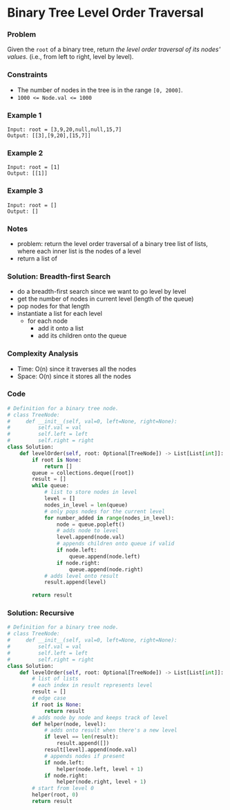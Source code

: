 # Binary Tree Level Order Traversal

### Problem

Given the `root` of a binary tree, return *the level order traversal of its nodes' values*. (i.e., from left to right, level by level).

### Constraints

- The number of nodes in the tree is in the range `[0, 2000]`.
- `1000 <= Node.val <= 1000`

### Example 1

```
Input: root = [3,9,20,null,null,15,7]
Output: [[3],[9,20],[15,7]]
```

### Example 2

```
Input: root = [1]
Output: [[1]]
```

### Example 3

```
Input: root = []
Output: []
```

### Notes

- problem: return the level order traversal of a binary tree list of lists, where each inner list is the nodes of a level
- return a list of

### Solution: Breadth-first Search

- do a breadth-first search since we want to go level by level
- get the number of nodes in current level (length of the queue)
- pop nodes for that length
- instantiate a list for each level
    - for each node
        - add it onto a list
        - add its children onto the queue

### Complexity Analysis

- Time: O(n) since it traverses all the nodes
- Space: O(n) since it stores all the nodes

### Code

```python
# Definition for a binary tree node.
# class TreeNode:
#     def __init__(self, val=0, left=None, right=None):
#         self.val = val
#         self.left = left
#         self.right = right
class Solution:
    def levelOrder(self, root: Optional[TreeNode]) -> List[List[int]]:
        if root is None:
            return []
        queue = collections.deque([root])
        result = []
        while queue:
            # list to store nodes in level
            level = []
            nodes_in_level = len(queue)
            # only pops nodes for the current level
            for number_added in range(nodes_in_level):
                node = queue.popleft()
                # adds node to level
                level.append(node.val)
                # appends children onto queue if valid
                if node.left:
                    queue.append(node.left)
                if node.right:
                    queue.append(node.right)
            # adds level onto result
            result.append(level)
        
        return result
```

### Solution: Recursive

```python
# Definition for a binary tree node.
# class TreeNode:
#     def __init__(self, val=0, left=None, right=None):
#         self.val = val
#         self.left = left
#         self.right = right
class Solution:
    def levelOrder(self, root: Optional[TreeNode]) -> List[List[int]]:
        # list of lists
        # each index in result represents level
        result = []
        # edge case
        if root is None:
            return result
        # adds node by node and keeps track of level
        def helper(node, level):
            # adds onto result when there's a new level
            if level == len(result):
                result.append([])
            result[level].append(node.val)
            # appends nodes if present
            if node.left:
                helper(node.left, level + 1)
            if node.right:
                helper(node.right, level + 1)
        # start from level 0
        helper(root, 0)
        return result
```